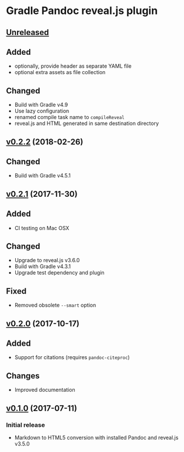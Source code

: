 Gradle Pandoc reveal.js plugin
==============================

[Unreleased]
------------

## Added

- optionally, provide header as separate YAML file
- optional extra assets as file collection

## Changed

- Build with Gradle v4.9
- Use lazy configuration
- renamed compile task name to `compileReveal`
- reveal.js and HTML generated in same destination directory

[v0.2.2] (2018-02-26)
---------------------

## Changed

- Build with Gradle v4.5.1

[v0.2.1] (2017-11-30)
---------------------

## Added

- CI testing on Mac OSX

## Changed

- Upgrade to reveal.js v3.6.0
- Build with Gradle v4.3.1
- Upgrade test dependency and plugin

## Fixed

- Removed obsolete `--smart` option

[v0.2.0] (2017-10-17)
---------------------

## Added

- Support for citations (requires `pandoc-citeproc`)

## Changes

- Improved documentation

[v0.1.0] (2017-07-11)
---------------------

### Initial release

- Markdown to HTML5 conversion with installed Pandoc and reveal.js v3.5.0

[Unreleased]: https://github.com/m2ci-msp/gradle-pandoc-reveal-plugin/compare/v0.2.2...HEAD
[v0.2.2]: https://github.com/m2ci-msp/gradle-pandoc-reveal-plugin/compare/v0.2.1...v0.2.2
[v0.2.1]: https://github.com/m2ci-msp/gradle-pandoc-reveal-plugin/compare/v0.2.0...v0.2.1
[v0.2.0]: https://github.com/m2ci-msp/gradle-pandoc-reveal-plugin/compare/v0.1.0...v0.2.0
[v0.1.0]: https://github.com/m2ci-msp/gradle-pandoc-reveal-plugin/releases/tag/v0.1.0
